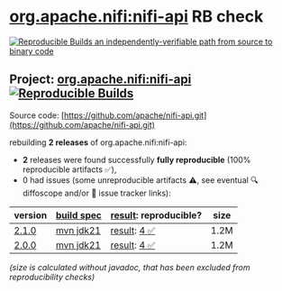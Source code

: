 [org.apache.nifi:nifi-api](https://central.sonatype.com/artifact/org.apache.nifi/nifi-api/versions) RB check
=======

[![Reproducible Builds](https://reproducible-builds.org/images/logos/rb.svg) an independently-verifiable path from source to binary code](https://reproducible-builds.org/)

## Project: [org.apache.nifi:nifi-api](https://central.sonatype.com/artifact/org.apache.nifi/nifi-api/versions) [![Reproducible Builds](https://img.shields.io/endpoint?url=https://raw.githubusercontent.com/jvm-repo-rebuild/reproducible-central/master/content/org/apache/nifi/nifi-api/badge.json)](https://github.com/jvm-repo-rebuild/reproducible-central/blob/master/content/org/apache/nifi/nifi-api/README.md)

Source code: [https://github.com/apache/nifi-api.git](https://github.com/apache/nifi-api.git)

rebuilding **2 releases** of org.apache.nifi:nifi-api:
- **2** releases were found successfully **fully reproducible** (100% reproducible artifacts :white_check_mark:),
- 0 had issues (some unreproducible artifacts :warning:, see eventual :mag: diffoscope and/or :memo: issue tracker links):

| version | [build spec](/BUILDSPEC.md) | [result](https://reproducible-builds.org/docs/jvm/): reproducible? | size |
| -- | --------- | ------ | -- |
| [2.1.0](https://central.sonatype.com/artifact/org.apache.nifi/nifi-api/2.1.0/pom) | [mvn jdk21](nifi-api-2.1.0.buildspec) | [result](nifi-api-2.1.0.buildinfo): [4 :white_check_mark: ](nifi-api-2.1.0.buildcompare) | 1.2M |
| [2.0.0](https://central.sonatype.com/artifact/org.apache.nifi/nifi-api/2.0.0/pom) | [mvn jdk21](nifi-api-2.0.0.buildspec) | [result](nifi-api-2.0.0.buildinfo): [4 :white_check_mark: ](nifi-api-2.0.0.buildcompare) | 1.2M |

<i>(size is calculated without javadoc, that has been excluded from reproducibility checks)</i>
